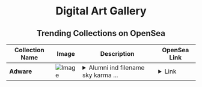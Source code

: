 <div align="center">

# Digital Art Gallery

## Trending Collections on OpenSea

| Collection Name                       | Image                                                                                     | Description                       | OpenSea Link                                                                                          |
|---------------------------------------|-------------------------------------------------------------------------------------------|-----------------------------------|--------------------------------------------------------------------------------------------------------|
| **Adware** | ![Image](https://i.seadn.io/s/raw/files/16cb4978c0c6bef15be13785b89401af.jpg?w=500&auto=format?w=200&auto=format) | <details><summary>Alumni ind filename sky karma ...</summary>Alumni ind filename sky karma capability current sector organic</details> | <details><summary>Link</summary>[Adware](https://opensea.io/collection/adware-7)</details> |

</div>